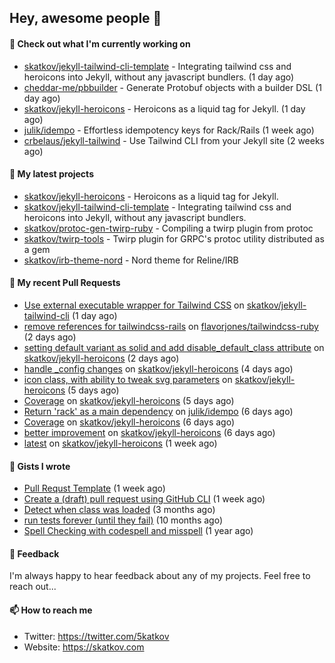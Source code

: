 ## Hey, awesome people 👋

#### 👷 Check out what I'm currently working on
 
- [skatkov/jekyll-tailwind-cli-template](https://github.com/skatkov/jekyll-tailwind-cli-template) - Integrating tailwind css and heroicons into Jekyll, without any javascript bundlers. (1 day ago) 
- [cheddar-me/pbbuilder](https://github.com/cheddar-me/pbbuilder) - Generate Protobuf objects with a builder DSL (1 day ago) 
- [skatkov/jekyll-heroicons](https://github.com/skatkov/jekyll-heroicons) - Heroicons as a liquid tag for Jekyll. (1 day ago) 
- [julik/idempo](https://github.com/julik/idempo) - Effortless idempotency keys for Rack/Rails (1 week ago) 
- [crbelaus/jekyll-tailwind](https://github.com/crbelaus/jekyll-tailwind) - Use Tailwind CLI from your Jekyll site (2 weeks ago)

#### 🌱 My latest projects
 
- [skatkov/jekyll-heroicons](https://github.com/skatkov/jekyll-heroicons) - Heroicons as a liquid tag for Jekyll. 
- [skatkov/jekyll-tailwind-cli-template](https://github.com/skatkov/jekyll-tailwind-cli-template) - Integrating tailwind css and heroicons into Jekyll, without any javascript bundlers. 
- [skatkov/protoc-gen-twirp-ruby](https://github.com/skatkov/protoc-gen-twirp-ruby) - Compiling a twirp plugin from protoc 
- [skatkov/twirp-tools](https://github.com/skatkov/twirp-tools) - Twirp plugin for GRPC&#39;s protoc utility distributed as a gem 
- [skatkov/irb-theme-nord](https://github.com/skatkov/irb-theme-nord) - Nord theme for Reline/IRB


#### 🔨 My recent Pull Requests
 
- [Use external executable wrapper for Tailwind CSS](https://github.com/skatkov/jekyll-tailwind-cli/pull/3) on [skatkov/jekyll-tailwind-cli](https://github.com/skatkov/jekyll-tailwind-cli) (1 day ago) 
- [remove references for tailwindcss-rails](https://github.com/flavorjones/tailwindcss-ruby/pull/1) on [flavorjones/tailwindcss-ruby](https://github.com/flavorjones/tailwindcss-ruby) (2 days ago) 
- [setting default variant as solid and add disable_default_class attribute](https://github.com/skatkov/jekyll-heroicons/pull/8) on [skatkov/jekyll-heroicons](https://github.com/skatkov/jekyll-heroicons) (2 days ago) 
- [handle _config changes](https://github.com/skatkov/jekyll-heroicons/pull/6) on [skatkov/jekyll-heroicons](https://github.com/skatkov/jekyll-heroicons) (4 days ago) 
- [icon class, with ability to tweak svg parameters](https://github.com/skatkov/jekyll-heroicons/pull/5) on [skatkov/jekyll-heroicons](https://github.com/skatkov/jekyll-heroicons) (5 days ago) 
- [Coverage](https://github.com/skatkov/jekyll-heroicons/pull/4) on [skatkov/jekyll-heroicons](https://github.com/skatkov/jekyll-heroicons) (5 days ago) 
- [Return &#39;rack&#39; as a main dependency](https://github.com/julik/idempo/pull/26) on [julik/idempo](https://github.com/julik/idempo) (6 days ago) 
- [Coverage](https://github.com/skatkov/jekyll-heroicons/pull/3) on [skatkov/jekyll-heroicons](https://github.com/skatkov/jekyll-heroicons) (6 days ago) 
- [better improvement](https://github.com/skatkov/jekyll-heroicons/pull/2) on [skatkov/jekyll-heroicons](https://github.com/skatkov/jekyll-heroicons) (6 days ago) 
- [latest](https://github.com/skatkov/jekyll-heroicons/pull/1) on [skatkov/jekyll-heroicons](https://github.com/skatkov/jekyll-heroicons) (1 week ago)

#### 📓 Gists I wrote
 
- [Pull Requst Template](https://gist.github.com/4bea0868989828e2e221d9d8b2278e36) (1 week ago) 
- [Create a (draft) pull request using GitHub CLI](https://gist.github.com/06c4f37ab4de050940f7e7d2f1504006) (1 week ago) 
- [Detect when class was loaded](https://gist.github.com/642fe6f2abd7b756e2ca146dad4efe33) (3 months ago) 
- [run tests forever (until they fail)](https://gist.github.com/12617ad1fe45a1fc76bcac05e922868c) (10 months ago) 
- [Spell Checking with codespell and misspell](https://gist.github.com/abf49d80e98ac42b3cac397c9efc383f) (1 year ago)

#### 💬 Feedback
I'm always happy to hear feedback about any of my projects. Feel free to reach out...

#### 📫 How to reach me

- Twitter: https://twitter.com/5katkov 
- Website: https://skatkov.com
